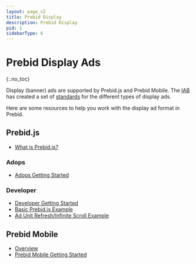 ```yaml
---
layout: page_v2
title: Prebid Display
description: Prebid Display
pid: 1
sidebarType: 6
---
```


# Prebid Display Ads
{:.no_toc}

Display (banner) ads are supported by Prebid.js and Prebid Mobile. The [IAB](https://www.iab.com/) has created a set of [standards](https://www.iab.com/newadportfolio/) for the different types of display ads.

Here are some resources to help you work with the display ad format in Prebid.

## Prebid.js

- [What is Prebid.js?]({{site.baseurl}}/prebid/prebidjs.html)

### Adops

- [Adops Getting Started]({{site.baseurl}}/overview/getting-started.html)

### Developer

- [Developer Getting Started]({{site.baseurl}}/dev-docs/getting-started.html)
- [Basic Prebid.js Example]({{site.baseurl}}/dev-docs/examples/basic-example.html)
- [Ad Unit Refresh/Infinite Scroll Example]({{site.baseurl}}/dev-docs/examples/adunit-refresh.html)

## Prebid Mobile

- [Overview]({{site.baseurl}}/prebid-mobile/prebid-mobile.html)
- [Prebid Mobile Getting Started]({{site.baseurl}}/prebid-mobile/prebid-mobile-pbs.html)
